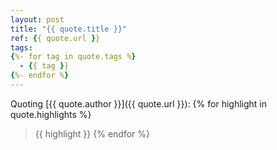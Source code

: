 ```yaml
---
layout: post
title: "{{ quote.title }}"
ref: {{ quote.url }}
tags: 
{%- for tag in quote.tags %}
  - {{ tag }}
{%- endfor %}
---
```


Quoting [{{ quote.author }}]({{ quote.url }}):
{% for highlight in quote.highlights %}
> {{ highlight }}
{% endfor %}